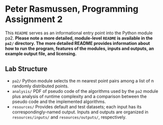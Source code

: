 # Peter Rasmussen, Programming Assignment 2

This ```README``` serves as an informational entry point into the Python module pa2. **Please note
a more detailed, module-level ```README``` is available in the ```pa2/``` directory. The more
detailed README provides information about how to run the program, features of the modules, inputs
and outputs, an example output file, and licensing.**

## Lab Structure

* ```pa2/``` Python module selects the m nearest point pairs among a list of n randomly distributed
  points.
* ```analysis/``` PDF of pseudo code of the algorithms used by the ```pa2``` module plus analysis
  of runtime complexity and a comparison between the pseudo code and the implemented algorithms.
* ```resources/``` Provides default and test datasets; each input has its correspondingly-named
  output. Inputs and outputs are organized in ```resources/inputs/``` and ```resources/outputs/```, 
  respectively.
